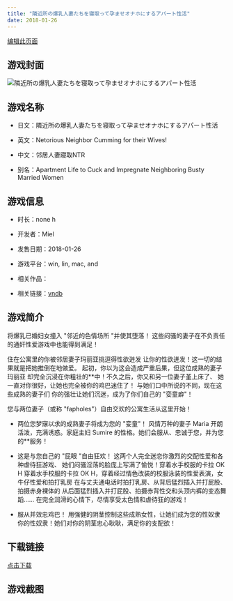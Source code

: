 ```yaml
---
title: "隣近所の爆乳人妻たちを寝取って孕ませオナホにするアパート性活"
date: 2018-01-26
---
```

[编辑此页面](https://github.com/ACG-3/ADV3-source/blob/main/source/_posts/%E9%9A%A3%E8%BF%91%E6%89%80%E3%81%AE%E7%88%86%E4%B9%B3%E4%BA%BA%E5%A6%BB%E3%81%9F%E3%81%A1%E3%82%92%E5%AF%9D%E5%8F%96%E3%81%A3%E3%81%A6%E5%AD%95%E3%81%BE%E3%81%9B%E3%82%AA%E3%83%8A%E3%83%9B%E3%81%AB%E3%81%99%E3%82%8B%E3%82%A2%E3%83%91%E3%83%BC%E3%83%88%E6%80%A7%E6%B4%BB.md)

## 游戏封面

![隣近所の爆乳人妻たちを寝取って孕ませオナホにするアパート性活](https%3A//pan.timero.xyz/onedrive/img_lib_001/%E9%9A%A3%E8%BF%91%E6%89%80%E3%81%AE%E7%88%86%E4%B9%B3%E4%BA%BA%E5%A6%BB%E3%81%9F%E3%81%A1%E3%82%92%E5%AF%9D%E5%8F%96%E3%81%A3%E3%81%A6%E5%AD%95%E3%81%BE%E3%81%9B%E3%82%AA%E3%83%8A%E3%83%9B%E3%81%AB%E3%81%99%E3%82%8B%E3%82%A2%E3%83%91%E3%83%BC%E3%83%88%E6%80%A7%E6%B4%BB_cover.avif)


## 游戏名称

- 日文：隣近所の爆乳人妻たちを寝取って孕ませオナホにするアパート性活
- 英文：Netorious Neighbor Cumming for their Wives!
- 中文：邻居人妻寢取NTR

- 别名：Apartment Life to Cuck and Impregnate Neighboring Busty Married Women


## 游戏信息

- 时长：none h
- 开发者：Miel
- 发售日期：2018-01-26
- 游戏平台：win, lin, mac, and
- 相关作品：

- 相关链接：[vndb](https://vndb.org/v22469)


## 游戏简介

将爆乳已婚妇女撞入 "邻近的色情场所 "并使其堕落！
这些闷骚的妻子在不负责任的通奸性爱游戏中也能得到满足！

住在公寓里的你被邻居妻子玛丽亚挑逗得性欲迸发
让你的性欲迸发！这一切的结果就是把她推倒在地做爱。
起初，你以为这会造成严重后果，但这位成熟的妻子玛丽亚
却完全沉浸在你粗壮的**中！不久之后，你又和另一位妻子堇上床了、
她一直对你很好，让她也完全被你的鸡巴迷住了！
与她们口中所说的不同，现在这些成熟的妻子们
你的强壮让她们沉迷，成为了你们自己的 "娈童癖"！

您与两位妻子（或称 "fapholes"）自由交欢的公寓生活从这里开始！

* 两位您梦寐以求的成熟妻子将成为您的 "娈童"！
风情万种的妻子 Maria 开朗活泼，充满诱惑。家庭主妇 Sumire
的性格。她们会服从、忠诚于您，并为您的**服务！

* 这是与您自己的 "屁眼 "自由狂欢！
这两个人完全迷恋你激烈的交配性爱和各种虐待狂游戏、
她们闷骚淫荡的脸庞上写满了愉悦！穿着水手校服的卡拉 OK H
穿着水手校服的卡拉 OK H，穿着经过情色改装的校服泳装的性爱表演，女牛仔性爱和拍打乳房
在与丈夫通电话时拍打乳房、从背后猛烈插入并打屁股、拍摄赤身裸体的
从后面猛烈插入并打屁股、拍摄赤背性交和头顶内裤的变态舞蹈......
在完全润滑的心情下，尽情享受太色情和虐待狂的游戏！

* 服从并效忠鸡巴！
用强健的阴茎控制这些成熟女性，让她们成为您的性奴隶
你的性奴隶！她们对你的阴茎忠心耿耿，满足你的支配欲！



## 下载链接

[点击下载](https://pan.timero.xyz/onedrive/adv_lib_001/%E9%9A%A3%E8%BF%91%E6%89%80%E3%81%AE%E7%88%86%E4%B9%B3%E4%BA%BA%E5%A6%BB%E3%81%9F%E3%81%A1%E3%82%92%E5%AF%9D%E5%8F%96%E3%81%A3%E3%81%A6%E5%AD%95%E3%81%BE%E3%81%9B%E3%82%AA%E3%83%8A%E3%83%9B%E3%81%AB%E3%81%99%E3%82%8B%E3%82%A2%E3%83%91%E3%83%BC%E3%83%88%E6%80%A7%E6%B4%BB)


## 游戏截图


